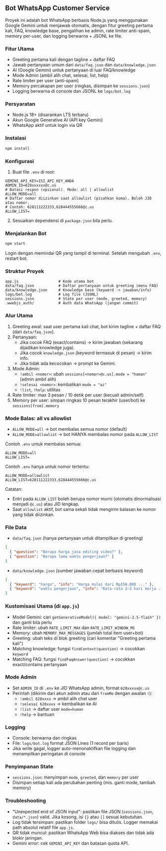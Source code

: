 ## Bot WhatsApp Customer Service

Proyek ini adalah bot WhatsApp berbasis Node.js yang menggunakan Google Gemini untuk menjawab otomatis, dengan fitur greeting pertama kali, FAQ, knowledge base, pengalihan ke admin, rate limiter anti-spam, memory per-user, dan logging berwarna + JSONL ke file.

### Fitur Utama
- Greeting pertama kali dengan tagline + daftar FAQ
- Jawab pertanyaan umum dari `data/faq.json` dan `data/knowledge.json`
- AI (Google Gemini) untuk pertanyaan di luar FAQ/knowledge
- Mode Admin (ambil alih chat, selesai, list, help)
- Rate limiter per user (anti-spam)
- Memory percakapan per user (ringkas, disimpan ke `sessions.json`)
- Logging berwarna di console dan JSONL ke `logs/bot.log`

### Persyaratan
- Node.js 18+ (disarankan LTS terbaru)
- Akun Google Generative AI (API key Gemini)
- WhatsApp aktif untuk login via QR

### Instalasi
```bash
npm install
```

### Konfigurasi
1) Buat file `.env` di root:
```env
GEMINI_API_KEY=ISI_API_KEY_ANDA
ADMIN_ID=628xxxxxx@c.us
# Batasi respon (opsional). Mode: all | allowlist
ALLOW_MODE=all
# Daftar nomor diizinkan saat allowlist (pisahkan koma). Boleh JID atau nomor.
# Contoh: 628111222333,628444555666@c.us
ALLOW_LIST=
```
2) Sesuaikan dependensi di `package.json` bila perlu.

### Menjalankan Bot
```bash
npm start
```
Login dengan memindai QR yang tampil di terminal. Setelah mengubah `.env`, restart bot.

### Struktur Proyek
```
app.js                  # Kode utama bot
data/faq.json           # Daftar pertanyaan untuk greeting (menu FAQ)
data/knowledge.json     # Knowledge base (keyword -> jawaban/info)
logs/bot.log            # Log file (JSONL)
sessions.json           # State per user (mode, greeted, memory)
.wwebjs_auth/           # Auth data WhatsApp (jangan commit)
```

### Alur Utama
1) Greeting awal: saat user pertama kali chat, bot kirim tagline + daftar FAQ (dari `data/faq.json`).
2) Pertanyaan:
   - Jika cocok FAQ (exact/contains) → kirim jawaban (sekarang dijadikan knowledge juga).
   - Jika cocok `knowledge.json` (keyword termasuk di pesan) → kirim info.
   - Jika tidak ada kecocokan → prompt ke Gemini.
3) Mode Admin:
   - `!ambil <nomor>`: ubah `sessions[<nomor>@c.us].mode = "human"` (admin ambil alih)
   - `!selesai <nomor>`: kembalikan `mode = "ai"`
   - `!list`, `!help`: utilitas
4) Rate limiter: max 3 pesan / 10 detik per user (kecuali admin/self)
5) Memory per user: simpan ringkas 10 pesan terakhir (user/bot) ke `sessions[from].memory`

### Mode Balas: all vs allowlist
- `ALLOW_MODE=all` → bot membalas semua nomor (default)
- `ALLOW_MODE=allowlist` → bot HANYA membalas nomor pada `ALLOW_LIST`

Contoh `.env` untuk membalas semua:
```env
ALLOW_MODE=all
ALLOW_LIST=
```

Contoh `.env` hanya untuk nomor tertentu:
```env
ALLOW_MODE=allowlist
ALLOW_LIST=628111222333,628444555666@c.us
```

Catatan:
- Entri pada `ALLOW_LIST` boleh berupa nomor murni (otomatis dinormalisasi menjadi `@c.us`) atau JID lengkap.
- Saat `allowlist` aktif, bot sama sekali tidak mengirim balasan ke nomor yang tidak diizinkan.

### File Data
- `data/faq.json` (hanya pertanyaan untuk ditampilkan di greeting)
```json
[
  { "question": "Berapa harga jasa editing video?" },
  { "question": "Berapa lama waktu pengerjaan?" }
]
```

- `data/knowledge.json` (sumber jawaban cepat berbasis keyword)
```json
[
  { "keyword": "harga", "info": "Harga mulai dari Rp150.000 ..." },
  { "keyword": "waktu pengerjaan", "info": "Rata-rata 2–3 hari kerja ..." }
]
```

### Kustomisasi Utama (di `app.js`)
- Model Gemini: cari `getGenerativeModel({ model: "gemini-2.5-flash" })` dan ganti bila perlu
- Rate limiter: ubah `RATE_LIMIT_MAX` dan `RATE_LIMIT_WINDOW_MS`
- Memory: ubah `MEMORY_MAX_MESSAGES` (jumlah total item user+bot)
- Greeting: ubah teks di blok greeting (cari komentar "Greeting pertama kali")
- Matching knowledge: fungsi `findContext(question)` → cocokkan `keyword`
- Matching FAQ: fungsi `findFaqAnswer(question)` → cocokkan exact/contains pertanyaan

### Mode Admin
- Set `ADMIN_ID` di `.env` ke JID WhatsApp admin, format `628xxxxx@c.us`
- Perintah (dikirim dari akun admin atau dari `fromMe` dengan awalan `!`):
  - `!ambil 628xxxx` → ambil alih chat user
  - `!selesai 628xxxx` → kembalikan ke AI
  - `!list` → daftar user `mode=human`
  - `!help` → bantuan

### Logging
- Console: berwarna dan ringkas
- File: `logs/bot.log` format JSON Lines (1 record per baris)
- Jika write gagal, logger auto-menonaktifkan file logging dan menampilkan peringatan di console

### Penyimpanan State
- `sessions.json`: menyimpan `mode`, `greeted`, dan `memory` per user
- Disimpan setiap kali ada perubahan penting (mis. ganti mode, tambah memory)

### Troubleshooting
- "Unexpected end of JSON input": pastikan file JSON (`sessions.json`, `data/*.json`) valid. Jika kosong, isi `{}` atau `[]` sesuai kebutuhan.
- Log tidak tersimpan: pastikan folder `logs/` bisa ditulis. Logger memakai path absolut relatif file `app.js`.
- QR tidak muncul: pastikan WhatsApp Web bisa diakses dan tidak ada blokir jaringan.
- Gemini error: cek `GEMINI_API_KEY` dan batasan quota API.




